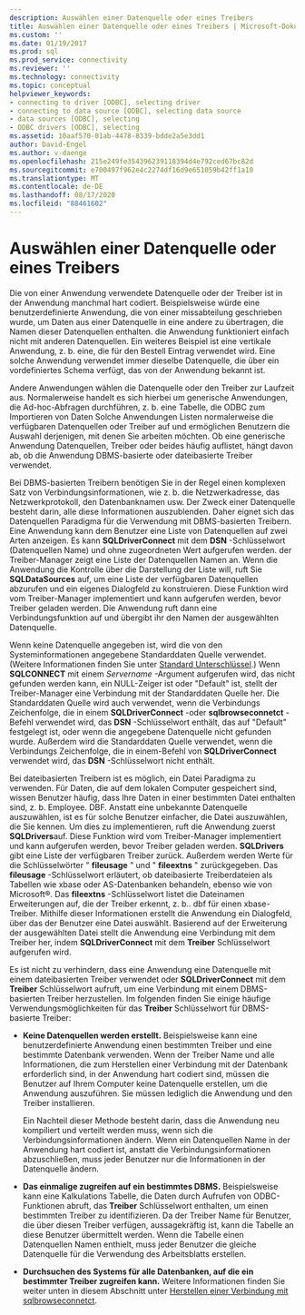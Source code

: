 ```yaml
---
description: Auswählen einer Datenquelle oder eines Treibers
title: Auswählen einer Datenquelle oder eines Treibers | Microsoft-Dokumentation
ms.custom: ''
ms.date: 01/19/2017
ms.prod: sql
ms.prod_service: connectivity
ms.reviewer: ''
ms.technology: connectivity
ms.topic: conceptual
helpviewer_keywords:
- connecting to driver [ODBC], selecting driver
- connecting to data source [ODBC], selecting data source
- data sources [ODBC], selecting
- ODBC drivers [ODBC], selecting
ms.assetid: 10aaf570-01ab-4478-8339-bdde2a5e3dd1
author: David-Engel
ms.author: v-daenge
ms.openlocfilehash: 215e249fe354396239118394d4e792ced67bc82d
ms.sourcegitcommit: e700497f962e4c2274df16d9e651059b42ff1a10
ms.translationtype: MT
ms.contentlocale: de-DE
ms.lasthandoff: 08/17/2020
ms.locfileid: "88461602"
---
```

# <a name="choosing-a-data-source-or-driver"></a>Auswählen einer Datenquelle oder eines Treibers
Die von einer Anwendung verwendete Datenquelle oder der Treiber ist in der Anwendung manchmal hart codiert. Beispielsweise würde eine benutzerdefinierte Anwendung, die von einer missabteilung geschrieben wurde, um Daten aus einer Datenquelle in eine andere zu übertragen, die Namen dieser Datenquellen enthalten. die Anwendung funktioniert einfach nicht mit anderen Datenquellen. Ein weiteres Beispiel ist eine vertikale Anwendung, z. b. eine, die für den Bestell Eintrag verwendet wird. Eine solche Anwendung verwendet immer dieselbe Datenquelle, die über ein vordefiniertes Schema verfügt, das von der Anwendung bekannt ist.  
  
 Andere Anwendungen wählen die Datenquelle oder den Treiber zur Laufzeit aus. Normalerweise handelt es sich hierbei um generische Anwendungen, die Ad-hoc-Abfragen durchführen, z. b. eine Tabelle, die ODBC zum Importieren von Daten Solche Anwendungen Listen normalerweise die verfügbaren Datenquellen oder Treiber auf und ermöglichen Benutzern die Auswahl derjenigen, mit denen Sie arbeiten möchten. Ob eine generische Anwendung Datenquellen, Treiber oder beides häufig auflistet, hängt davon ab, ob die Anwendung DBMS-basierte oder dateibasierte Treiber verwendet.  
  
 Bei DBMS-basierten Treibern benötigen Sie in der Regel einen komplexen Satz von Verbindungsinformationen, wie z. b. die Netzwerkadresse, das Netzwerkprotokoll, den Datenbanknamen usw. Der Zweck einer Datenquelle besteht darin, alle diese Informationen auszublenden. Daher eignet sich das Datenquellen Paradigma für die Verwendung mit DBMS-basierten Treibern. Eine Anwendung kann dem Benutzer eine Liste von Datenquellen auf zwei Arten anzeigen. Es kann **SQLDriverConnect** mit dem **DSN** -Schlüsselwort (Datenquellen Name) und ohne zugeordneten Wert aufgerufen werden. der Treiber-Manager zeigt eine Liste der Datenquellen Namen an. Wenn die Anwendung die Kontrolle über die Darstellung der Liste will, ruft Sie **SQLDataSources** auf, um eine Liste der verfügbaren Datenquellen abzurufen und ein eigenes Dialogfeld zu konstruieren. Diese Funktion wird vom Treiber-Manager implementiert und kann aufgerufen werden, bevor Treiber geladen werden. Die Anwendung ruft dann eine Verbindungsfunktion auf und übergibt ihr den Namen der ausgewählten Datenquelle.  
  
 Wenn keine Datenquelle angegeben ist, wird die von den Systeminformationen angegebene Standarddaten Quelle verwendet. (Weitere Informationen finden Sie unter [Standard Unterschlüssel](../../../odbc/reference/install/default-subkey.md).) Wenn **SQLCONNECT** mit einem *Servername* -Argument aufgerufen wird, das nicht gefunden werden kann, ein NULL-Zeiger ist oder "Default" ist, stellt der Treiber-Manager eine Verbindung mit der Standarddaten Quelle her. Die Standarddaten Quelle wird auch verwendet, wenn die Verbindungs Zeichenfolge, die in einem **SQLDriverConnect** -oder **sqlbrowseconnetct** -Befehl verwendet wird, das **DSN** -Schlüsselwort enthält, das auf "Default" festgelegt ist, oder wenn die angegebene Datenquelle nicht gefunden wurde. Außerdem wird die Standarddaten Quelle verwendet, wenn die Verbindungs Zeichenfolge, die in einem-Befehl von **SQLDriverConnect** verwendet wird, das **DSN** -Schlüsselwort nicht enthält.  
  
 Bei dateibasierten Treibern ist es möglich, ein Datei Paradigma zu verwenden. Für Daten, die auf dem lokalen Computer gespeichert sind, wissen Benutzer häufig, dass Ihre Daten in einer bestimmten Datei enthalten sind, z. b. Employee. DBF. Anstatt eine unbekannte Datenquelle auszuwählen, ist es für solche Benutzer einfacher, die Datei auszuwählen, die Sie kennen. Um dies zu implementieren, ruft die Anwendung zuerst **SQLDrivers**auf. Diese Funktion wird vom Treiber-Manager implementiert und kann aufgerufen werden, bevor Treiber geladen werden. **SQLDrivers** gibt eine Liste der verfügbaren Treiber zurück. Außerdem werden Werte für die Schlüsselwörter " **fileusage** " und " **fileextns** " zurückgegeben. Das **fileusage** -Schlüsselwort erläutert, ob dateibasierte Treiberdateien als Tabellen wie xbase oder AS-Datenbanken behandeln, ebenso wie von Microsoft®. Das **fileextns** -Schlüsselwort listet die Dateinamen Erweiterungen auf, die der Treiber erkennt, z. b.. dbf für einen xbase-Treiber. Mithilfe dieser Informationen erstellt die Anwendung ein Dialogfeld, über das der Benutzer eine Datei auswählt. Basierend auf der Erweiterung der ausgewählten Datei stellt die Anwendung eine Verbindung mit dem Treiber her, indem **SQLDriverConnect** mit dem **Treiber** Schlüsselwort aufgerufen wird.  
  
 Es ist nicht zu verhindern, dass eine Anwendung eine Datenquelle mit einem dateibasierten Treiber verwendet oder **SQLDriverConnect** mit dem **Treiber** Schlüsselwort aufruft, um eine Verbindung mit einem DBMS-basierten Treiber herzustellen. Im folgenden finden Sie einige häufige Verwendungsmöglichkeiten für das **Treiber** Schlüsselwort für DBMS-basierte Treiber:  
  
-   **Keine Datenquellen werden erstellt.** Beispielsweise kann eine benutzerdefinierte Anwendung einen bestimmten Treiber und eine bestimmte Datenbank verwenden. Wenn der Treiber Name und alle Informationen, die zum Herstellen einer Verbindung mit der Datenbank erforderlich sind, in der Anwendung hart codiert sind, müssen die Benutzer auf Ihrem Computer keine Datenquelle erstellen, um die Anwendung auszuführen. Sie müssen lediglich die Anwendung und den Treiber installieren.  
  
     Ein Nachteil dieser Methode besteht darin, dass die Anwendung neu kompiliert und verteilt werden muss, wenn sich die Verbindungsinformationen ändern. Wenn ein Datenquellen Name in der Anwendung hart codiert ist, anstatt die Verbindungsinformationen abzuschließen, muss jeder Benutzer nur die Informationen in der Datenquelle ändern.  
  
-   **Das einmalige zugreifen auf ein bestimmtes DBMS.** Beispielsweise kann eine Kalkulations Tabelle, die Daten durch Aufrufen von ODBC-Funktionen abruft, das **Treiber** Schlüsselwort enthalten, um einen bestimmten Treiber zu identifizieren. Da der Treiber Name für Benutzer, die über diesen Treiber verfügen, aussagekräftig ist, kann die Tabelle an diese Benutzer übermittelt werden. Wenn die Tabelle einen Datenquellen Namen enthielt, muss jeder Benutzer die gleiche Datenquelle für die Verwendung des Arbeitsblatts erstellen.  
  
-   **Durchsuchen des Systems für alle Datenbanken, auf die ein bestimmter Treiber zugreifen kann.** Weitere Informationen finden Sie weiter unten in diesem Abschnitt unter [Herstellen einer Verbindung mit sqlbrowseconnetct](../../../odbc/reference/develop-app/connecting-with-sqlbrowseconnect.md).

